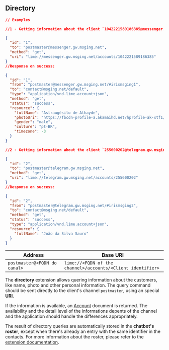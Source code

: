 ## Directory

```json
// Examples

//1 - Getting information about the client `1042221589186385@messenger.gw.msging.net` on **Messenger**:

{  
  "id": "1",
  "to": "postmaster@messenger.gw.msging.net",
  "method": "get",
  "uri": "lime://messenger.gw.msging.net/accounts/1042221589186385"
}
//Response on success:

{
  "id": "1",
  "from": "postmaster@messenger.gw.msging.net/#irismsging1",
  "to": "contact@msging.net/default",
  "type": "application/vnd.lime.account+json",
  "method": "get",
  "status": "success",
  "resource": {
    "fullName": "Astraugésilo de Athayde",
    "photoUri": "https://fbcdn-profile-a.akamaihd.net/hprofile-ak-xtf1/v/t1.0-1/p200x200/14429_1013121325123122924983_n.jpg",
    "gender": "male",
    "culture": "pt-BR",
    "timezone": -3
  }
}

//2 - Getting information about the client `255600202@telegram.gw.msging.net` on **Telegram**:

{  
  "id": "2",
  "to": "postmaster@telegram.gw.msging.net",
  "method": "get",
  "uri": "lime://telegram.gw.msging.net/accounts/255600202"
}
//Response on success:

{
  "id": "2",
  "from": "postmaster@telegram.gw.msging.net/#irismsging2",
  "to": "contact@msging.net/default",
  "method": "get",
  "status": "success",
  "type": "application/vnd.lime.account+json",
  "resource": {
    "fullName": "João da Silva Sauro"
  }
}
```



| Address                      | Base URI      |
|------------------------------|---------------|
| `postmaster@<FQDN do canal>` | `lime://<FQDN of the channel>/accounts/<Client identifier>` |

The **directory** extension allows quering information about the customers, like name, photo and other personal information. The query command should be sent directly to the client's channel `postmaster`, using an special **URI**.

If the information is available, an [Account](http://limeprotocol.org/resources.html#account) document is returned. The availability and the detail level of the informations depents of the channel and the application should handle the differences appropriately.

The result of directory queries are automatically stored in the **chatbot's roster**, except when there's already an entry with the same identifier in the contacts. For more information about the roster, please refer to the [extension documentation](https://portal.blip.ai/#/docs/extensions/contacts).



